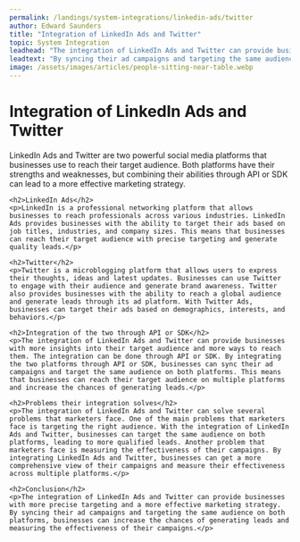 ```yaml
---
permalink: /landings/system-integrations/linkedin-ads/twitter
author: Edward Saunders
title: "Integration of LinkedIn Ads and Twitter"
topic: System Integration
leadhead: "The integration of LinkedIn Ads and Twitter can provide businesses with more precise targeting and a more effective marketing strategy"
leadtext: "By syncing their ad campaigns and targeting the same audience on both platforms, businesses can increase the chances of generating leads and measuring the effectiveness of their campaigns."
image: /assets/images/articles/people-sitting-near-table.webp
---
```

<div class="arttext">	<h1>Integration of LinkedIn Ads and Twitter</h1>
	<p>LinkedIn Ads and Twitter are two powerful social media platforms that businesses use to reach their target audience. Both platforms have their strengths and weaknesses, but combining their abilities through API or SDK can lead to a more effective marketing strategy.</p>

	<h2>LinkedIn Ads</h2>
	<p>LinkedIn is a professional networking platform that allows businesses to reach professionals across various industries. LinkedIn Ads provides businesses with the ability to target their ads based on job titles, industries, and company sizes. This means that businesses can reach their target audience with precise targeting and generate quality leads.</p>

	<h2>Twitter</h2>
	<p>Twitter is a microblogging platform that allows users to express their thoughts, ideas and latest updates. Businesses can use Twitter to engage with their audience and generate brand awareness. Twitter also provides businesses with the ability to reach a global audience and generate leads through its ad platform. With Twitter Ads, businesses can target their ads based on demographics, interests, and behaviors.</p>

	<h2>Integration of the two through API or SDK</h2>
	<p>The integration of LinkedIn Ads and Twitter can provide businesses with more insights into their target audience and more ways to reach them. The integration can be done through API or SDK. By integrating the two platforms through API or SDK, businesses can sync their ad campaigns and target the same audience on both platforms. This means that businesses can reach their target audience on multiple platforms and increase the chances of generating leads.</p>

	<h2>Problems their integration solves</h2>
	<p>The integration of LinkedIn Ads and Twitter can solve several problems that marketers face. One of the main problems that marketers face is targeting the right audience. With the integration of LinkedIn Ads and Twitter, businesses can target the same audience on both platforms, leading to more qualified leads. Another problem that marketers face is measuring the effectiveness of their campaigns. By integrating LinkedIn Ads and Twitter, businesses can get a more comprehensive view of their campaigns and measure their effectiveness across multiple platforms.</p>

	<h2>Conclusion</h2>
	<p>The integration of LinkedIn Ads and Twitter can provide businesses with more precise targeting and a more effective marketing strategy. By syncing their ad campaigns and targeting the same audience on both platforms, businesses can increase the chances of generating leads and measuring the effectiveness of their campaigns.</p>

</div>